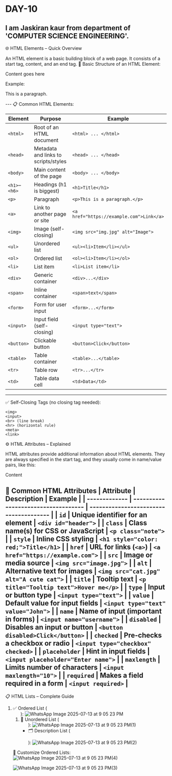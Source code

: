 # DAY-10
I am Jaskiran kaur from department of 'COMPUTER SCIENCE ENGINEERING'.
---
🌐 HTML Elements – Quick Overview

An HTML element is a basic building block of a web page. It consists of a start tag, content, and an end tag.
🧱 Basic Structure of an HTML Element:

<tagname>Content goes here</tagname>

Example:

<p>This is a paragraph.</p>
---
📋 Common HTML Elements:

| Element       | Purpose                              | Example                                  |
| ------------- | ------------------------------------ | ---------------------------------------- |
| `<html>`      | Root of an HTML document             | `<html> ... </html>`                     |
| `<head>`      | Metadata and links to scripts/styles | `<head> ... </head>`                     |
| `<body>`      | Main content of the page             | `<body> ... </body>`                     |
| `<h1>`–`<h6>` | Headings (h1 is biggest)             | `<h1>Title</h1>`                         |
| `<p>`         | Paragraph                            | `<p>This is a paragraph.</p>`            |
| `<a>`         | Link to another page or site         | `<a href="https://example.com">Link</a>` |
| `<img>`       | Image (self-closing)                 | `<img src="img.jpg" alt="Image">`        |
| `<ul>`        | Unordered list                       | `<ul><li>Item</li></ul>`                 |
| `<ol>`        | Ordered list                         | `<ol><li>Item</li></ol>`                 |
| `<li>`        | List item                            | `<li>List item</li>`                     |
| `<div>`       | Generic container                    | `<div>...</div>`                         |
| `<span>`      | Inline container                     | `<span>text</span>`                      |
| `<form>`      | Form for user input                  | `<form>...</form>`                       |
| `<input>`     | Input field (self-closing)           | `<input type="text">`                    |
| `<button>`    | Clickable button                     | `<button>Click</button>`                 |
| `<table>`     | Table container                      | `<table>...</table>`                     |
| `<tr>`        | Table row                            | `<tr>...</tr>`                           |
| `<td>`        | Table data cell                      | `<td>Data</td>`                          |

---
✅ Self-Closing Tags (no closing tag needed):

    <img>
    <input>
    <br> (line break)
    <hr> (horizontal rule)
    <meta>
    <link>
    
 ⚙️ HTML Attributes – Explained

HTML attributes provide additional information about HTML elements. They are always specified in the start tag, and they usually come in name/value pairs, like this:

<tagname attribute="value">Content</tagname>

📌 Common HTML Attributes
| Attribute     | Description                         | Example                                |
| ------------- | ----------------------------------- | -------------------------------------- |
| `id`          | Unique identifier for an element    | `<div id="header">`                    |
| `class`       | Class name(s) for CSS or JavaScript | `<p class="note">`                     |
| `style`       | Inline CSS styling                  | `<h1 style="color: red;">Title</h1>`   |
| `href`        | URL for links (`<a>`)               | `<a href="https://example.com">`       |
| `src`         | Image or media source               | `<img src="image.jpg">`                |
| `alt`         | Alternative text for images         | `<img src="cat.jpg" alt="A cute cat">` |
| `title`       | Tooltip text                        | `<p title="Tooltip text">Hover me</p>` |
| `type`        | Input or button type                | `<input type="text">`                  |
| `value`       | Default value for input fields      | `<input type="text" value="John">`     |
| `name`        | Name of input (important in forms)  | `<input name="username">`              |
| `disabled`    | Disables an input or button         | `<button disabled>Click</button>`      |
| `checked`     | Pre-checks a checkbox or radio      | `<input type="checkbox" checked>`      |
| `placeholder` | Hint in input fields                | `<input placeholder="Enter name">`     |
| `maxlength`   | Limits number of characters         | `<input maxlength="10">`               |
| `required`    | Makes a field required in a form    | `<input required>`                     |
---

📋 HTML Lists – Complete Guide
1. ✅ Ordered List (<ol>):
   ![WhatsApp Image 2025-07-13 at 9 05 23 PM](https://github.com/user-attachments/assets/02b65890-103b-44b4-8690-c89c25d08cf2)
2. 🔘 Unordered List (<ul>):
   ![WhatsApp Image 2025-07-13 at 9 05 23 PM(1)](https://github.com/user-attachments/assets/4d55a1aa-5dd6-498d-8c1c-9c417d2451ed)
3.  🗂️ Description List (<dl>):
   ![WhatsApp Image 2025-07-13 at 9 05 23 PM(2)](https://github.com/user-attachments/assets/7486df46-aaf2-4f04-a586-7e989e70b293)

🔧 Customize Ordered Lists:
![WhatsApp Image 2025-07-13 at 9 05 23 PM(4)](https://github.com/user-attachments/assets/4cbd996a-4ec6-4e46-bac2-f0e9ca488edc)

![WhatsApp Image 2025-07-13 at 9 05 23 PM(3)](https://github.com/user-attachments/assets/c58325ce-4ffa-4a10-a868-2b20038de3ce)


